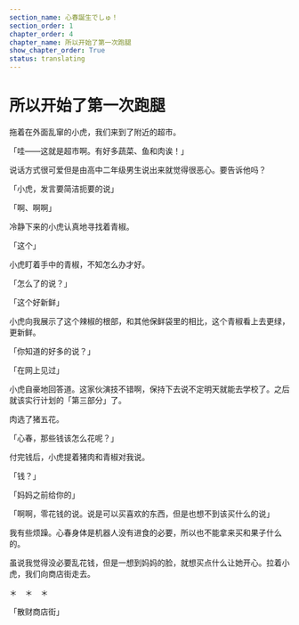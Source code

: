 ```yaml
---
section_name: 心春誕生でしゅ！
section_order: 1
chapter_order: 4
chapter_name: 所以开始了第一次跑腿
show_chapter_order: True
status: translating
---
```


# 所以开始了第一次跑腿


拖着在外面乱窜的小虎，我们来到了附近的超市。


「哇——这就是超市啊。有好多蔬菜、鱼和肉诶！」


说话方式很可爱但是由高中二年级男生说出来就觉得很恶心。要告诉他吗？


「小虎，发言要简洁扼要的说」


「啊、啊啊」


冷静下来的小虎认真地寻找着青椒。


「这个」


小虎盯着手中的青椒，不知怎么办才好。


「怎么了的说？」


「这个好新鲜」


小虎向我展示了这个辣椒的根部，和其他保鲜袋里的相比，这个青椒看上去更绿，更新鲜。


「你知道的好多的说？」


「在网上见过」


小虎自豪地回答道。这家伙演技不错啊，保持下去说不定明天就能去学校了。之后就该实行计划的「第三部分」了。


肉选了猪五花。


「心春，那些钱该怎么花呢？」


付完钱后，小虎提着猪肉和青椒对我说。


「钱？」


「妈妈之前给你的」


「啊啊，零花钱的说。说是可以买喜欢的东西，但是也想不到该买什么的说」


我有些烦躁。心春身体是机器人没有进食的必要，所以也不能拿来买和果子什么的。


虽说我觉得没必要乱花钱，但是一想到妈妈的脸，就想买点什么让她开心。拉着小虎，我们向商店街走去。


＊　＊　＊


「散财商店街」